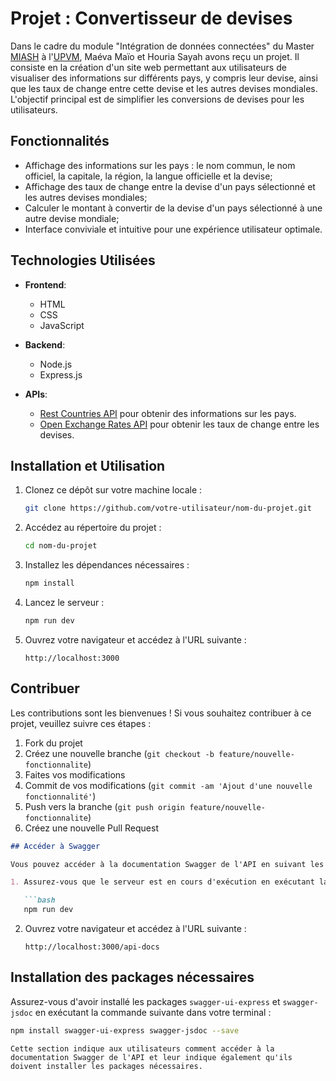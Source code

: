 # Projet : Convertisseur de devises

Dans le cadre du module "Intégration de données connectées" du Master [MIASH](https://www.univ-montp3.fr/) à l'[UPVM](https://www.univ-montp3.fr/), Maéva Maïo et Houria Sayah avons reçu un projet. Il consiste en la création d'un site web permettant aux utilisateurs de visualiser des informations sur différents pays, y compris leur devise, ainsi que les taux de change entre cette devise et les autres devises mondiales. L'objectif principal est de simplifier les conversions de devises pour les utilisateurs.

## Fonctionnalités

- Affichage des informations sur les pays : le nom commun, le nom officiel, la capitale, la région, la langue officielle et la devise;
- Affichage des taux de change entre la devise d'un pays sélectionné et les autres devises mondiales;
- Calculer le montant à convertir de la devise d'un pays sélectionné à une autre devise mondiale;
- Interface conviviale et intuitive pour une expérience utilisateur optimale.

## Technologies Utilisées

- **Frontend**:
  - HTML
  - CSS
  - JavaScript

- **Backend**:
  - Node.js
  - Express.js

- **APIs**:
  - [Rest Countries API](https://restcountries.com/) pour obtenir des informations sur les pays.
  - [Open Exchange Rates API](https://openexchangerates.org/) pour obtenir les taux de change entre les devises.

## Installation et Utilisation

1. Clonez ce dépôt sur votre machine locale :

   ```bash
   git clone https://github.com/votre-utilisateur/nom-du-projet.git
   ```

2. Accédez au répertoire du projet :

   ```bash
   cd nom-du-projet
   ```

3. Installez les dépendances nécessaires :

   ```bash
   npm install
   ```

4. Lancez le serveur :

   ```bash
   npm run dev
   ```

5. Ouvrez votre navigateur et accédez à l'URL suivante :

   ```
   http://localhost:3000
   ```

## Contribuer

Les contributions sont les bienvenues ! Si vous souhaitez contribuer à ce projet, veuillez suivre ces étapes :

1. Fork du projet
2. Créez une nouvelle branche (`git checkout -b feature/nouvelle-fonctionnalite`)
3. Faites vos modifications
4. Commit de vos modifications (`git commit -am 'Ajout d'une nouvelle fonctionnalité'`)
5. Push vers la branche (`git push origin feature/nouvelle-fonctionnalite`)
6. Créez une nouvelle Pull Request

```markdown
## Accéder à Swagger

Vous pouvez accéder à la documentation Swagger de l'API en suivant les étapes suivantes :

1. Assurez-vous que le serveur est en cours d'exécution en exécutant la commande suivante dans votre terminal :

   ```bash
   npm run dev
   ```

2. Ouvrez votre navigateur et accédez à l'URL suivante :

   ```
   http://localhost:3000/api-docs
   ```

## Installation des packages nécessaires

Assurez-vous d'avoir installé les packages `swagger-ui-express` et `swagger-jsdoc` en exécutant la commande suivante dans votre terminal :

```bash
npm install swagger-ui-express swagger-jsdoc --save
```
```
Cette section indique aux utilisateurs comment accéder à la documentation Swagger de l'API et leur indique également qu'ils doivent installer les packages nécessaires.